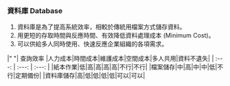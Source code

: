 ### 資料庫 Database

1. 資料庫是為了提高系統效率，相較於傳統用檔案方式儲存資料。   
2. 用更短的存取時間與反應時間、有效降低資料處理成本 (Minimum Cost)。   
3. 可以供給多人同時使用、快速反應企業組織的各項需求。   

|"  "| 查詢效率 |人力成本|時間成本|維護成本|空間成本|多人共用|資料不遺失| 
| :---: | :---: | :---: |
|紙本作業|低|高|高|高|高|不行|不行|
|檔案儲存|中|高|中|中|低|不行|定期備份|
|資料庫儲存|高|低|低|低|低|可以|可以|
